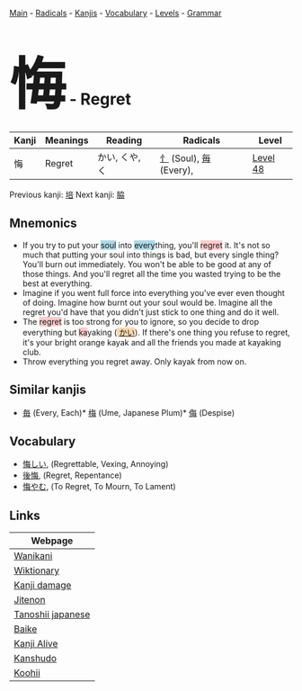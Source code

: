 <style> bigfont {font-size: 100px}</style>
[Main](../README.md) -
[Radicals](../radicals.md) -
[Kanjis](../kanjis.md) -
[Vocabulary](../vocabulary.md) -
[Levels](../levels.md) -
[Grammar](../grammar.md)
# <bigfont> 悔</bigfont> - Regret 

| Kanji | Meanings | Reading | Radicals | Level |
| --- | --- | --- | --- | --- |
| 悔 | Regret | かい, くや, く | [忄](../radicals/忄.md) (Soul), [毎](../radicals/毎.md) (Every),  | [Level 48](../levels/wk_level48.md) |

Previous kanji: [培](培.md) Next kanji: [脇](脇.md) 

## Mnemonics
 * If you try to put your <span style="background-color:#ADD8E6"> soul</span> into <span style="background-color:#ADD8E6"> every</span>thing, you'll <span style="background-color:#ffcccb"> regret</span> it. It's not so much that putting your soul into things is bad, but every single thing? You'll burn out immediately. You won't be able to be good at any of those things. And you'll regret all the time you wasted trying to be the best at everything.
* Imagine if you went full force into everything you've ever even thought of doing. Imagine how burnt out your soul would be. Imagine all the regret you'd have that you didn't just stick to one thing and do it well.
* The <span style="background-color:#ffcccb"> regret</span> is too strong for you to ignore, so you decide to drop everything but <span style="background-color:#ffcccb"> ka</span>yaking (<span style="background-color:#fed8b1"> [かい](https://jisho.org/search/かい)</span>). If there's one thing you refuse to regret, it's your bright orange kayak and all the friends you made at kayaking club.
* Throw everything you regret away. Only kayak from now on.


## Similar kanjis
 * [毎](毎.md) (Every, Each)* [梅](梅.md) (Ume, Japanese Plum)* [侮](侮.md) (Despise)


## Vocabulary
 * [悔しい](../vocabulary/悔.md), (Regrettable, Vexing, Annoying)
* [後悔](../vocabulary/悔.md), (Regret, Repentance)
* [悔やむ](../vocabulary/悔.md), (To Regret, To Mourn, To Lament)



## Links 

| Webpage |
| --- |
| [Wanikani          ](https://www.wanikani.com/kanji/悔) |
| [Wiktionary        ](https://en.wiktionary.org/wiki/悔) |
| [Kanji damage      ](http://www.kanjidamage.com/kanji/search?utf8=✓&q=悔) |
| [Jitenon           ](https://jitenon.com/kanji/悔) |
| [Tanoshii japanese ](https://www.tanoshiijapanese.com/dictionary/kanji.cfm?k=悔) |
| [Baike             ](https://baike.baidu.com/item/悔) |
| [Kanji Alive       ](https://app.kanjialive.com/悔) |
| [Kanshudo          ](https://www.kanshudo.com/searchmn?q=悔) |
| [Koohii            ](https://kanji.koohii.com/study/kanji/悔) |
